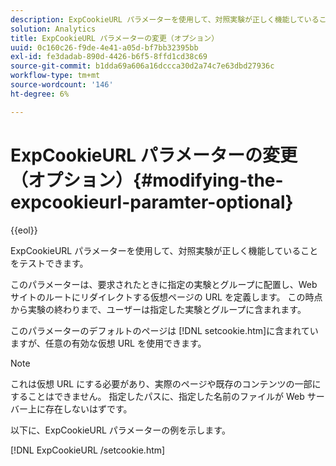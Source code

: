 ```yaml
---
description: ExpCookieURL パラメーターを使用して、対照実験が正しく機能していることをテストできます。
solution: Analytics
title: ExpCookieURL パラメーターの変更（オプション）
uuid: 0c160c26-f9de-4e41-a05d-bf7bb32395bb
exl-id: fe3dadab-890d-4426-b6f5-8ffd1cd38c69
source-git-commit: b1dda69a606a16dccca30d2a74c7e63dbd27936c
workflow-type: tm+mt
source-wordcount: '146'
ht-degree: 6%

---
```


# ExpCookieURL パラメーターの変更（オプション）{#modifying-the-expcookieurl-paramter-optional}

{{eol}}

ExpCookieURL パラメーターを使用して、対照実験が正しく機能していることをテストできます。

このパラメーターは、要求されたときに指定の実験とグループに配置し、Web サイトのルートにリダイレクトする仮想ページの URL を定義します。 この時点から実験の終わりまで、ユーザーは指定した実験とグループに含まれます。

このパラメーターのデフォルトのページは [!DNL setcookie.htm]に含まれていますが、任意の有効な仮想 URL を使用できます。

>[!NOTE]
>
>これは仮想 URL にする必要があり、実際のページや既存のコンテンツの一部にすることはできません。 指定したパスに、指定した名前のファイルが Web サーバー上に存在しないはずです。

以下に、ExpCookieURL パラメーターの例を示します。

[!DNL ExpCookieURL /setcookie.htm]
